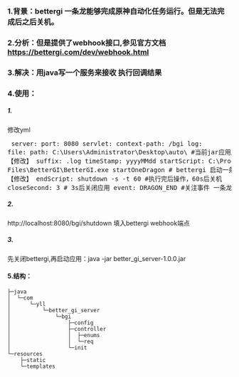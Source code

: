 ### 1.背景：bettergi 一条龙能够完成原神自动化任务运行。但是无法完成后之后关机。
### 2.分析：但是提供了webhook接口,参见官方文档 https://bettergi.com/dev/webhook.html
### 3.解决：用java写一个服务来接收 执行回调结果
### 4.使用：
##### 1.
修改yml
    <pre>
server:
  port: 8080
  servlet:
    context-path: /bgi
log:
  file:
    path: C:\\Users\\Administrator\\Desktop\\auto\\ #当前jar应用所在目录  【修改】
    suffix: .log 
    timeStamp: yyyyMMdd
    startScript: C:\\Program Files\\BetterGI\\BetterGI.exe startOneDragon # bettergi 启动一条龙  【修改】
    endScript: shutdown -s -t 60 #执行完后操作，60s后关机
    closeSecond: 3 # 3s后关闭应用
    event: DRAGON_END #关注事件 一条龙
      </pre>
##### 2.
http://localhost:8080/bgi/shutdown 填入bettergi webhook端点
##### 3.
先关闭bettergi,再启动应用：java -jar better_gi_server-1.0.0.jar
#### 5.结构：
```
├─java
│  └─com
│      └─yll
│          └─better_gi_server
│              └─bgi
│                  ├─config
│                  ├─controller
│                  │  ├─enums
│                  │  └─req
│                  └─init
└─resources
    ├─static
    └─templates
```
